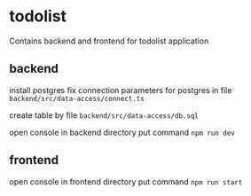 # todolist
Contains backend and frontend for todolist application

## backend

install postgres
fix connection parameters for postgres in file `backend/src/data-access/connect.ts`

create table by file `backend/src/data-access/db.sql`

open console in backend directory put command `npm run dev`

## frontend

open console in frontend directory put command `npm run start`
